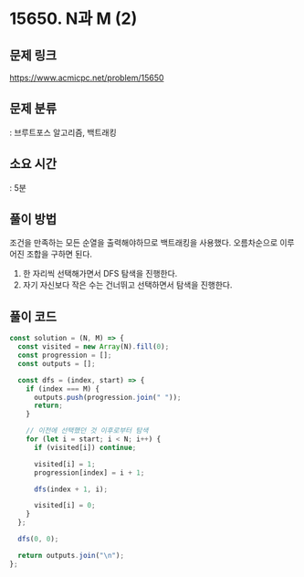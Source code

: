 # 15650. N과 M (2)

## 문제 링크

https://www.acmicpc.net/problem/15650

## 문제 분류

: 브루트포스 알고리즘, 백트래킹

## 소요 시간

: 5분

## 풀이 방법

조건을 만족하는 모든 순열을 출력해야하므로 백트래킹을 사용했다. 오름차순으로 이루어진 조합을 구하면 된다.

1. 한 자리씩 선택해가면서 DFS 탐색을 진행한다.
2. 자기 자신보다 작은 수는 건너뛰고 선택하면서 탐색을 진행한다.

## 풀이 코드

```js
const solution = (N, M) => {
  const visited = new Array(N).fill(0);
  const progression = [];
  const outputs = [];

  const dfs = (index, start) => {
    if (index === M) {
      outputs.push(progression.join(" "));
      return;
    }

    // 이전에 선택했던 것 이후로부터 탐색
    for (let i = start; i < N; i++) {
      if (visited[i]) continue;

      visited[i] = 1;
      progression[index] = i + 1;

      dfs(index + 1, i);

      visited[i] = 0;
    }
  };

  dfs(0, 0);

  return outputs.join("\n");
};
```
